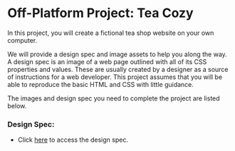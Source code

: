 # Off-Platform Project: Tea Cozy

In this project, you will create a fictional tea shop website on your own computer.

We will provide a design spec and image assets to help you along the way. A design spec is an image of a web page outlined with all of its CSS properties and values. These are usually created by a designer as a source of instructions for a web developer. This project assumes that you will be able to reproduce the basic HTML and CSS with little guidance.

The images and design spec you need to complete the project are listed below.

### Design Spec:

- Click [here](https://content.codecademy.com/courses/freelance-1/unit-4/img-tea-cozy-redline.jpg?_gl=1*1tb25re*_ga*MjE1NzY2NjQwNC4xNjU4MDI5NDM5*_ga_3LRZM6TM9L*MTY1ODI3MjUzMS40LjEuMTY1ODI3MjU0Mi40OQ..) to access the design spec.